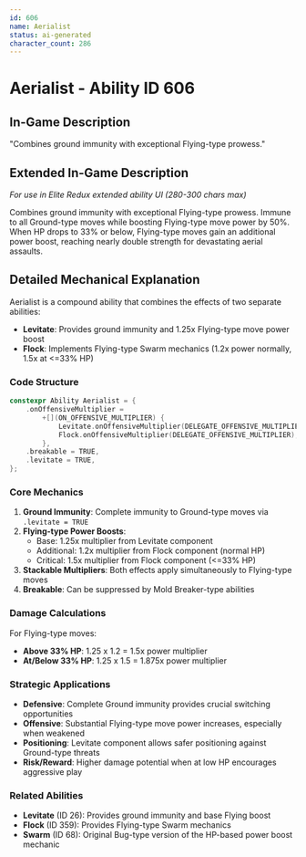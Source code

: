 ```yaml
---
id: 606
name: Aerialist
status: ai-generated
character_count: 286
---
```


# Aerialist - Ability ID 606

## In-Game Description
"Combines ground immunity with exceptional Flying-type prowess."

## Extended In-Game Description
*For use in Elite Redux extended ability UI (280-300 chars max)*

Combines ground immunity with exceptional Flying-type prowess. Immune to all Ground-type moves while boosting Flying-type move power by 50%. When HP drops to 33% or below, Flying-type moves gain an additional power boost, reaching nearly double strength for devastating aerial assaults.

## Detailed Mechanical Explanation

Aerialist is a compound ability that combines the effects of two separate abilities:
- **Levitate**: Provides ground immunity and 1.25x Flying-type move power boost
- **Flock**: Implements Flying-type Swarm mechanics (1.2x power normally, 1.5x at <=33% HP)

### Code Structure
```cpp
constexpr Ability Aerialist = {
    .onOffensiveMultiplier =
        +[](ON_OFFENSIVE_MULTIPLIER) {
            Levitate.onOffensiveMultiplier(DELEGATE_OFFENSIVE_MULTIPLIER);
            Flock.onOffensiveMultiplier(DELEGATE_OFFENSIVE_MULTIPLIER);
        },
    .breakable = TRUE,
    .levitate = TRUE,
};
```

### Core Mechanics

1. **Ground Immunity**: Complete immunity to Ground-type moves via `.levitate = TRUE`
2. **Flying-type Power Boosts**: 
   - Base: 1.25x multiplier from Levitate component
   - Additional: 1.2x multiplier from Flock component (normal HP)
   - Critical: 1.5x multiplier from Flock component (<=33% HP)
3. **Stackable Multipliers**: Both effects apply simultaneously to Flying-type moves
4. **Breakable**: Can be suppressed by Mold Breaker-type abilities

### Damage Calculations

For Flying-type moves:
- **Above 33% HP**: 1.25 x 1.2 = 1.5x power multiplier
- **At/Below 33% HP**: 1.25 x 1.5 = 1.875x power multiplier

### Strategic Applications

- **Defensive**: Complete Ground immunity provides crucial switching opportunities
- **Offensive**: Substantial Flying-type move power increases, especially when weakened
- **Positioning**: Levitate component allows safer positioning against Ground-type threats
- **Risk/Reward**: Higher damage potential when at low HP encourages aggressive play


### Related Abilities
- **Levitate** (ID 26): Provides ground immunity and base Flying boost
- **Flock** (ID 359): Provides Flying-type Swarm mechanics
- **Swarm** (ID 68): Original Bug-type version of the HP-based power boost mechanic